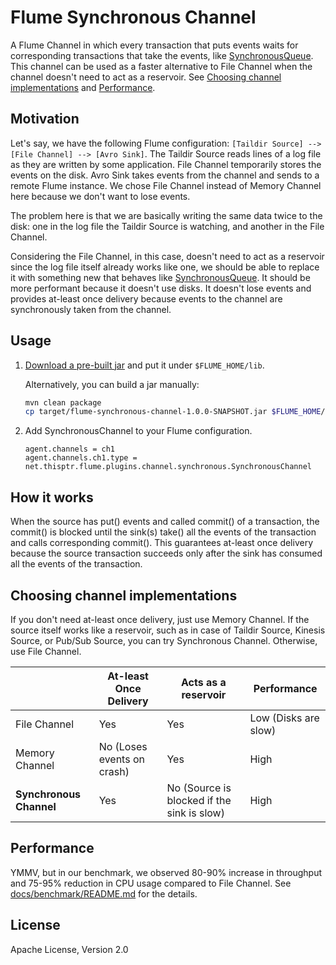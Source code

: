 Flume Synchronous Channel
=========================

A Flume Channel in which every transaction that puts events waits for corresponding transactions that take the events, like [SynchronousQueue](https://docs.oracle.com/javase/8/docs/api/java/util/concurrent/SynchronousQueue.html).
This channel can be used as a faster alternative to File Channel when the channel doesn't need to act as a reservoir. See [Choosing channel implementations](#choosing-channel-implementations) and [Performance](#performance).

Motivation
----------

Let's say, we have the following Flume configuration: `[Taildir Source] --> [File Channel] --> [Avro Sink]`.
The Taildir Source reads lines of a log file as they are written by some application. File Channel temporarily stores the events on the disk.
Avro Sink takes events from the channel and sends to a remote Flume instance. We chose File Channel instead of Memory Channel here because we don't want to lose events.

The problem here is that we are basically writing the same data twice to the disk: one in the log file the Taildir Source is watching, and another in the File Channel.

Considering the File Channel, in this case, doesn't need to act as a reservoir since the log file itself already works like one, we should be able to replace
it with something new that behaves like [SynchronousQueue](https://docs.oracle.com/javase/8/docs/api/java/util/concurrent/SynchronousQueue.html).
It should be more performant because it doesn't use disks. It doesn't lose events and provides at-least once delivery because events to the channel are synchronously taken from the channel.

Usage
-----

1. [Download a pre-built jar](https://repo1.maven.org/maven2/net/thisptr/flume/plugins/flume-synchronous-channel/0.0.1/flume-synchronous-channel-0.0.1.jar) and put it under `$FLUME_HOME/lib`.

   Alternatively, you can build a jar manually:

   ```bash
   mvn clean package
   cp target/flume-synchronous-channel-1.0.0-SNAPSHOT.jar $FLUME_HOME/lib
   ```

2. Add SynchronousChannel to your Flume configuration.

   ```
   agent.channels = ch1
   agent.channels.ch1.type = net.thisptr.flume.plugins.channel.synchronous.SynchronousChannel
   ```


How it works
------------

When the source has put() events and called commit() of a transaction, the commit() is blocked until the sink(s) take() all the events of the transaction and calls corresponding commit().
This guarantees at-least once delivery because the source transaction succeeds only after the sink has consumed all the events of the transaction.

Choosing channel implementations
-----------------

If you don't need at-least once delivery, just use Memory Channel. If the source itself works like a reservoir, such as in case of Taildir Source, Kinesis Source, or Pub/Sub Source, you can try Synchronous Channel. Otherwise, use File Channel.

|                         | At-least Once Delivery     | Acts as a reservoir                        | Performance          |
|-------------------------|----------------------------|--------------------------------------------|----------------------|
| File Channel            | Yes                        | Yes                                        | Low (Disks are slow) |
| Memory Channel          | No (Loses events on crash) | Yes                                        | High                 |
| **Synchronous Channel** | Yes                        | No (Source is blocked if the sink is slow) | High                 |

Performance
-----------

YMMV, but in our benchmark, we observed 80-90% increase in throughput and 75-95% reduction in CPU usage compared to File Channel. See [docs/benchmark/README.md](docs/benchmark/README.md) for the details.

License
-------

Apache License, Version 2.0
